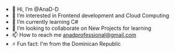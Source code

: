 - 👋 Hi, I’m @AnaD-D
- 👀 I’m interested in Frontend development and Cloud Computing
- 🌱 I’m currently learning C#
- 💞️ I’m looking to collaborate on New Projects for learning
- 📫 How to reach me anadprofessional@gmail.com
- ⚡ Fun fact: I'm from the Dominican Republic 

<!---
AnaD-D/AnaD-D is a ✨ special ✨ repository because its `README.md` (this file) appears on your GitHub profile.
You can click the Preview link to take a look at your changes.
--->
